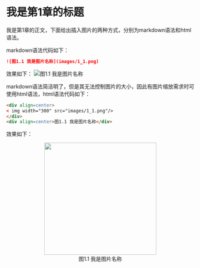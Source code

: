 # 我是第1章的标题
我是第1章的正文，下面给出插入图片的两种方式，分别为markdown语法和html语法。

markdown语法代码如下：
```markdown
![图1.1 我是图片名称](images/1_1.png)
```
效果如下：
![图1.1 我是图片名称](images/1_1.png)

markdown语法简洁明了，但是其无法控制图片的大小，因此有图片缩放需求时可使用html语法，html语法代码如下：
```html
<div align=center>
< img width="300" src="images/1_1.png"/>
</div>
<div align=center>图1.1 我是图片名称</div>
```
效果如下：
<div align=center>
<img width="300" src="images/1_1.png"/>
</div>
<div align=center>图1.1 我是图片名称</div>




